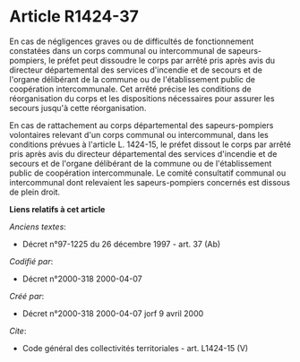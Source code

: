 # Article R1424-37

En cas de négligences graves ou de difficultés de fonctionnement constatées dans un corps communal ou intercommunal de
sapeurs-pompiers, le préfet peut dissoudre le corps par arrêté pris après avis du directeur départemental des services
d'incendie et de secours et de l'organe délibérant de la commune ou de l'établissement public de coopération intercommunale.
Cet arrêté précise les conditions de réorganisation du corps et les dispositions nécessaires pour assurer les secours jusqu'à
cette réorganisation. 

En cas de rattachement au corps départemental des sapeurs-pompiers volontaires relevant d'un corps communal ou intercommunal,
dans les conditions prévues à l'article L. 1424-15, le préfet dissout le corps par arrêté pris après avis du directeur
départemental des services d'incendie et de secours et de l'organe délibérant de la commune ou de l'établissement public de
coopération intercommunale. Le comité consultatif communal ou intercommunal dont relevaient les sapeurs-pompiers concernés
est dissous de plein droit.

**Liens relatifs à cet article**

_Anciens textes_:

  - Décret n°97-1225 du 26 décembre 1997 - art. 37 (Ab)

_Codifié par_:

  - Décret n°2000-318 2000-04-07

_Créé par_:

  - Décret n°2000-318 2000-04-07 jorf 9 avril 2000

_Cite_:

  - Code général des collectivités territoriales - art. L1424-15 (V)
